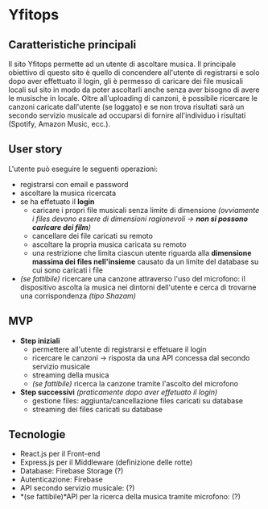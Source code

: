 # Yfitops

## Caratteristiche principali
Il sito Yfitops permette ad un utente di ascoltare musica. Il principale obiettivo di questo sito è quello di concendere all'utente di registrarsi
e solo dopo aver effettuato il login, gli è permesso di caricare dei file musicali locali sul sito in modo da poter ascoltarli anche senza aver bisogno di
avere le musische in locale. Oltre all'uploading di canzoni, è possibile ricercare le canzoni caricate dall'utente (se loggato) e se non trova risultati sarà
un secondo servizio musicale ad occuparsi di fornire all'individuo i risultati (Spotify, Amazon Music, ecc.).

## User story
L'utente può eseguire le seguenti operazioni:
  * registrarsi con email e password
  * ascoltare la musica ricercata
  * se ha effetuato il **login**
    * caricare i propri file musicali senza limite di dimensione *(ovviamente i files devono essere di dimensioni ragionevoli -> **non si possono caricare dei film**)*
    * cancellare dei file caricati su remoto
    * ascoltare la propria musica caricata su remoto
    * una restrizione che limita ciascun utente riguarda alla **dimensione massima dei files nell'insieme** causato da un limite del database su cui sono caricati i file
  * *(se fattibile)* ricercare una canzone attraverso l'uso del microfono: il dispositivo ascolta la musica nei dintorni dell'utente e cerca di trovarne una corrispondenza 
    *(tipo Shazam)*
  
## MVP
* **Step iniziali**
  * permettere all'utente di registrarsi e effetuare il login
  * ricercare le canzoni -> risposta da una API concessa dal secondo servizio musicale
  * streaming della musica
  * *(se fattibile)* ricerca la canzone tramite l'ascolto del microfono
* **Step successivi** *(praticamente dopo aver effetuato il login)*
  * gestione files: aggiunta/cancellazione files caricati su database
  * streaming dei files caricati su database

## Tecnologie
* React.js per il Front-end
* Express.js per il Middleware (definizione delle rotte)
* Database: Firebase Storage (?)
* Autenticazione: Firebase
* API secondo servizio musicale: (?)
* *(se fattibile)*API per la ricerca della musica tramite microfono: (?)
